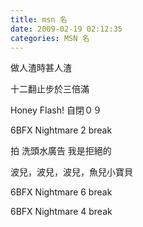 ```yaml
---
title: msn 名
date: 2009-02-19 02:12:35
categories: MSN 名
---
```


  
做人渣時甚人渣  
  
十二翻止步於三倍滿  
  
Honey Flash! 自閉０９  
  
6BFX Nightmare 2 break  
  
拍 洗頭水廣告 我是拒絕的  
  
波兒，波兒，波兒，魚兒小寶貝  
  
6BFX Nightmare 6 break  
  
6BFX Nightmare 4 break  